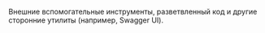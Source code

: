 Внешние вспомогательные инструменты, разветвленный код и другие сторонние утилиты (например, Swagger UI).